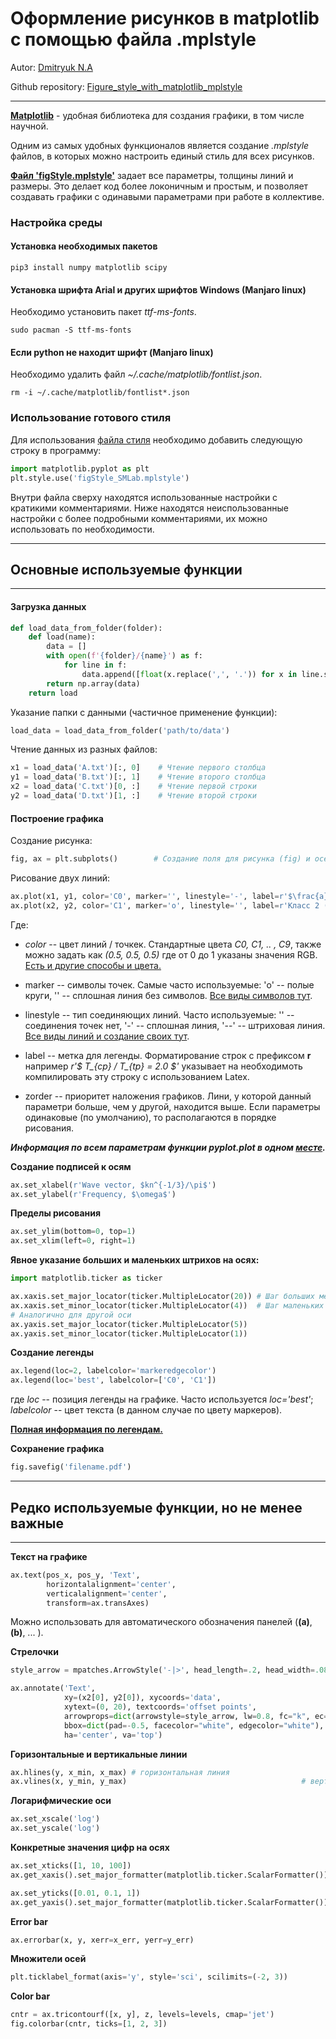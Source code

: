 # Оформление рисунков в matplotlib с помощью файла .mplstyle

Autor: [Dmitryuk N.A](https://github.com/NikitaDmitryuk)

Github repository: [Figure_style_with_matplotlib_mplstyle](https://github.com/NikitaDmitryuk/Figure_style_with_matplotlib_mplstyle)

---

[**Matplotlib**](https://matplotlib.org/stable/index.html#) - удобная библиотека для создания графики, в том числе научной.

Одним из самых удобных функционалов является создание *.mplstyle* файлов, в которых можно настроить единый стиль для всех рисунков.

[**Файл 'figStyle.mplstyle'**](https://github.com/NikitaDmitryuk/Figure_style_with_matplotlib_mplstyle/blob/main/figStyle.mplstyle) задает все параметры, толщины линий и размеры. Это делает код более локоничным и простым, и позволяет создавать графики с одинавыми параметрами при работе в коллективе.

### Настройка среды

#### Установка необходимых пакетов

```shell
pip3 install numpy matplotlib scipy
```

#### Установка шрифта Arial и других шрифтов Windows (Manjaro linux)

Необходимо установить пакет *ttf-ms-fonts*.

```shell
sudo pacman -S ttf-ms-fonts
```

#### Если python не находит шрифт (Manjaro linux)

Необходимо удалить файл *~/.cache/matplotlib/fontlist.json*.

```shell
rm -i ~/.cache/matplotlib/fontlist*.json
```


### Использование готового стиля

Для использования [файла стиля](https://github.com/NikitaDmitryuk/Figure_style_with_matplotlib_mplstyle/blob/main/figStyle.mplstyle) необходимо добавить следующую строку в программу:

```python
import matplotlib.pyplot as plt
plt.style.use('figStyle_SMLab.mplstyle')
```

Внутри файла сверху находятся использованные настройки с кратикими комментариями.
Ниже находятся неиспользованные настройки с более подробными комментариями, их можно использовать по необходимости.

---

## Основные используемые функции

---

#### Загрузка данных


```python
def load_data_from_folder(folder):
    def load(name):
        data = []
        with open(f'{folder}/{name}') as f:
            for line in f:
                data.append([float(x.replace(',', '.')) for x in line.split()])
        return np.array(data)
    return load
```

Указание папки с данными (частичное применение функции):

```python
load_data = load_data_from_folder('path/to/data')
```

Чтение данных из разных файлов:

```python
x1 = load_data('A.txt')[:, 0]    # Чтение первого столбца
y1 = load_data('B.txt')[:, 1]    # Чтение второго столбца
x2 = load_data('C.txt')[0, :]    # Чтение первой строки
y2 = load_data('D.txt')[1, :]    # Чтение второй строки
```

#### Построение графика

Cоздание рисунка:

```python
fig, ax = plt.subplots()        # Создание поля для рисунка (fig) и осей (ax)
```

Рисование двух линий:

```python
ax.plot(x1, y1, color='C0', marker='', linestyle='-', label=r'$\frac{a}{b}$')
ax.plot(x2, y2, color='C1', marker='o', linestyle='', label=r'Класс 2 (канал B)', zorder=2)
```

Где:

+ *color* -- цвет линий / точкек. Стандартные цвета *C0, C1, .. , C9*, также можно задать как *(0.5, 0.5, 0.5)* где от 0 до 1 указаны значения RGB. [Eсть и другие способы и цвета.](https://matplotlib.org/stable/users/dflt_style_changes.html)

+ marker -- символы точек. Самые часто используемые: 'o' -- полые круги, '' -- сплошная линия без символов. [Все виды символов тут](https://matplotlib.org/stable/api/markers_api.html).

+ linestyle -- тип соединяющих линий. Часто используемые: '' -- соединения точек нет, '\-' -- сплошная линия, '\-\-' -- штриховая линия. [Все виды линий и создание своих тут](https://matplotlib.org/stable/gallery/lines_bars_and_markers/linestyles.html).

+ label -- метка для легенды. Форматирование строк c префиксом **r** например *r'$ T_{cp} / T_{tp} = 2.0 $'* указывает на необходимоть компилировать эту строку с использованием Latex.

+ zorder -- приоритет наложения графиков. Лини, у которой данный параметри больше, чем у другой, находится выше. Если параметры одинаковые (по умолчанию), то располагаются в порядке рисования.

***Информация по всем параметрам функции *pyplot.plot* в одном [месте](https://matplotlib.org/stable/api/_as_gen/matplotlib.pyplot.plot.html).***


**Создание подписей к осям**

```python
ax.set_xlabel(r'Wave vector, $kn^{-1/3}/\pi$')
ax.set_ylabel(r'Frequency, $\omega$')
```

**Пределы рисования**

```python
ax.set_ylim(bottom=0, top=1)
ax.set_xlim(left=0, right=1)
```

**Явное указание больших и маленьких штрихов на осях:**

```python
import matplotlib.ticker as ticker

ax.xaxis.set_major_locator(ticker.MultipleLocator(20)) # Шаг больших меток
ax.xaxis.set_minor_locator(ticker.MultipleLocator(4))  # Шаг маленьких меток
# Аналогично для другой оси
ax.yaxis.set_major_locator(ticker.MultipleLocator(5))
ax.yaxis.set_minor_locator(ticker.MultipleLocator(1))
```

**Создание легенды**

```python
ax.legend(loc=2, labelcolor='markeredgecolor')
ax.legend(loc='best', labelcolor=['C0', 'C1'])
```

где *loc* -- позиция легенды на графике. Часто используется *loc='best'*; *labelcolor* -- цвет текста (в данном случае по цвету маркеров).

[**Полная информация по легендам.**](https://matplotlib.org/stable/api/_as_gen/matplotlib.pyplot.legend.html)

**Сохранение графика**

```python
fig.savefig('filename.pdf')
```


---

## Редко используемые функции, но не менее важные

---

**Текст на графике**

```python
ax.text(pos_x, pos_y, 'Text',
        horizontalalignment='center',
        verticalalignment='center',
        transform=ax.transAxes)
```

Можно использовать для автоматического обозначения панелей (**(a)**, **(b)**, ... ).


**Стрелочки**

```python
style_arrow = mpatches.ArrowStyle('-|>', head_length=.2, head_width=.08)

ax.annotate('Text',
            xy=(x2[0], y2[0]), xycoords='data',
            xytext=(0, 20), textcoords='offset points',
            arrowprops=dict(arrowstyle=style_arrow, lw=0.8, fc="k", ec="k"),
            bbox=dict(pad=-0.5, facecolor="white", edgecolor="white"),
            ha='center', va='top')
```

**Горизонтальные и вертикальные линии**

```python
ax.hlines(y, x_min, x_max) # горизонтальная линия
ax.vlines(x, y_min, y_max)                                       # вертикальные линии
```

**Логарифмические оси**

```python
ax.set_xscale('log')
ax.set_yscale('log')
```

**Конкретные значения цифр на осях**

```python
ax.set_xticks([1, 10, 100])
ax.get_xaxis().set_major_formatter(matplotlib.ticker.ScalarFormatter())

ax.set_yticks([0.01, 0.1, 1])
ax.get_yaxis().set_major_formatter(matplotlib.ticker.ScalarFormatter())
```

**Error bar**

```python
ax.errorbar(x, y, xerr=x_err, yerr=y_err)
```

**Множители осей**

```python
plt.ticklabel_format(axis='y', style='sci', scilimits=(-2, 3))
```

**Color bar**

```python
cntr = ax.tricontourf([x, y], z, levels=levels, cmap='jet')
fig.colorbar(cntr, ticks=[1, 2, 3])
```
